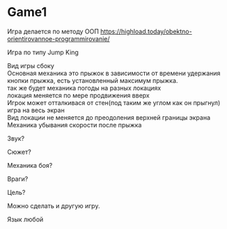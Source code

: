 # Game1
Игра делается по методу ООП https://highload.today/obektno-orientirovannoe-programmirovanie/

Игра по типу Jump King

Вид игры сбоку  
Основная механика это прыжок в зависимости от времени удержания кнопки прыжка, есть установленный максимум прыжка.  
так же будет механика погоды на разных локациях  
локация меняется по мере продвижения вверх  
Игрок может отталкивася от стен(под таким же углом как он прыгнул)  
игра на весь экран  
Вид локации не меняется до преодоления верхней границы экрана  
Механика убывания скорости после прыжка  

Звук?

Сюжет?

Механика боя?

Враги?

Цель? 

Можно сделать и другую игру.

Язык любой 
